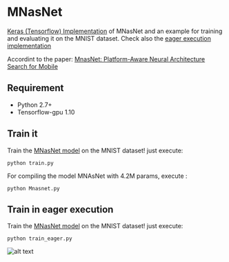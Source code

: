 # MNasNet
[Keras (Tensorflow) Implementation](https://github.com/Shathe/MNasNet-Keras-Tensorflow/blob/master/Mnasnet.py) of MNasNet and an example for training and evaluating it on the MNIST dataset. Check also the [eager execution implementation](https://github.com/Shathe/MNasNet-Keras-Tensorflow/blob/master/train_eager.py)

Accordint to the paper: [MnasNet: Platform-Aware Neural Architecture Search for Mobile](https://arxiv.org/pdf/1807.11626.pdf)

## Requirement
* Python 2.7+
* Tensorflow-gpu 1.10

## Train it
Train the [MNasNet model](https://github.com/Shathe/MNasNet-Keras-Tensorflow/blob/master/Mnasnet.py) on the MNIST dataset! just execute:
```
python train.py
```

For compiling the model MNAsNet with 4.2M params, execute :
```
python Mnasnet.py
```

## Train in eager execution
Train the [MNasNet model](https://github.com/Shathe/MNasNet-Keras-Tensorflow/blob/master/MNasNet.py) on the MNIST dataset! just execute:
```
python train_eager.py
```



![alt text](https://github.com/Shathe/MNasNet-Keras-Tensorflow/raw/master/mnasnet.png)
